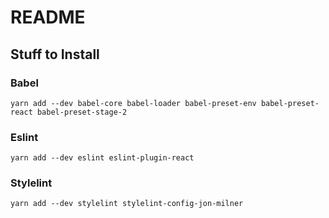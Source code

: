 # README

## Stuff to Install

### Babel

```
yarn add --dev babel-core babel-loader babel-preset-env babel-preset-react babel-preset-stage-2
```

### Eslint

```
yarn add --dev eslint eslint-plugin-react
```

### Stylelint

```
yarn add --dev stylelint stylelint-config-jon-milner
```
